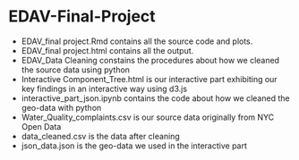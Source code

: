 # EDAV-Final-Project

- EDAV_final project.Rmd contains all the source code and plots.
- EDAV_final project.html contains all the output.
- EDAV_Data Cleaning constains the procedures about how we cleaned the source data using python
- Interactive Component_Tree.html is our interactive part exhibiting our key findings in an interactive way using d3.js
- interactive_part_json.ipynb contains the code about how we cleaned the geo-data with python
- Water_Quality_complaints.csv is our source data originally from NYC Open Data
- data_cleaned.csv is the data after cleaning
- json_data.json is the geo-data we used in the interactive part

